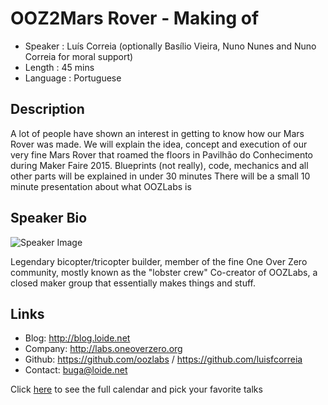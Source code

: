 OOZ2Mars Rover - Making of
==========================

* Speaker   : Luís Correia (optionally Basílio Vieira, Nuno Nunes and Nuno Correia for moral support)
* Length    : 45 mins
* Language  : Portuguese

Description
-----------

A lot of people have shown an interest in getting to know how our Mars Rover was made.
We will explain the idea, concept and execution of our very fine Mars Rover that roamed the floors in Pavilhão do Conhecimento during Maker Faire 2015. 
Blueprints (not really), code, mechanics and all other parts will be explained in under 30 minutes
There will be a small 10 minute presentation about what OOZLabs is

Speaker Bio
-----------

![Speaker Image](https://avatars3.githubusercontent.com/u/191885?v=3&s=400)

Legendary bicopter/tricopter builder, member of the fine One Over Zero community, mostly known as the "lobster crew"
Co-creator of OOZLabs, a closed maker group that essentially makes things and stuff.

Links
-----

* Blog: http://blog.loide.net
* Company: http://labs.oneoverzero.org
* Github: https://github.com/oozlabs / https://github.com/luisfcorreia
* Contact: buga@loide.net

Click [here][1] to see the full calendar and pick your favorite talks

[1]: https://pixels.camp/schedule/
